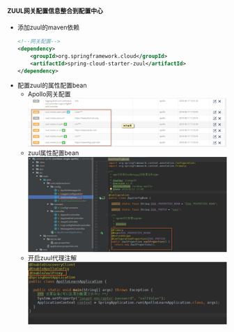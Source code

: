 #### ZUUL网关配置信息整合到配置中心
* 添加zuul的maven依赖
    ```xml
    <!--网关配置-->
    <dependency>
        <groupId>org.springframework.cloud</groupId>
        <artifactId>spring-cloud-starter-zuul</artifactId>
    </dependency>
    ```
* 配置zuul的属性配置bean
    * Apollo网关配置
    ![Apollo网关配置](./photos/044.Apollo网关配置.png)
    * zuul属性配置bean
    ![zuul属性配置bean定义](./photos/045.zuul属性配置bean定义.png)
    * 开启zuul代理注解
    ![开启zuul代理注解](./photos/046.开启zuul代理注解.png)